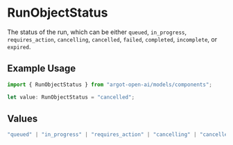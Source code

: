 # RunObjectStatus

The status of the run, which can be either `queued`, `in_progress`, `requires_action`, `cancelling`, `cancelled`, `failed`, `completed`, `incomplete`, or `expired`.

## Example Usage

```typescript
import { RunObjectStatus } from "argot-open-ai/models/components";

let value: RunObjectStatus = "cancelled";
```

## Values

```typescript
"queued" | "in_progress" | "requires_action" | "cancelling" | "cancelled" | "failed" | "completed" | "incomplete" | "expired"
```